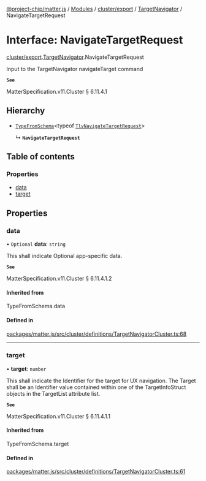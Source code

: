 [@project-chip/matter.js](../README.md) / [Modules](../modules.md) / [cluster/export](../modules/cluster_export.md) / [TargetNavigator](../modules/cluster_export.TargetNavigator.md) / NavigateTargetRequest

# Interface: NavigateTargetRequest

[cluster/export](../modules/cluster_export.md).[TargetNavigator](../modules/cluster_export.TargetNavigator.md).NavigateTargetRequest

Input to the TargetNavigator navigateTarget command

**`See`**

MatterSpecification.v11.Cluster § 6.11.4.1

## Hierarchy

- [`TypeFromSchema`](../modules/tlv_export.md#typefromschema)\<typeof [`TlvNavigateTargetRequest`](../modules/cluster_export.TargetNavigator.md#tlvnavigatetargetrequest)\>

  ↳ **`NavigateTargetRequest`**

## Table of contents

### Properties

- [data](cluster_export.TargetNavigator.NavigateTargetRequest.md#data)
- [target](cluster_export.TargetNavigator.NavigateTargetRequest.md#target)

## Properties

### data

• `Optional` **data**: `string`

This shall indicate Optional app-specific data.

**`See`**

MatterSpecification.v11.Cluster § 6.11.4.1.2

#### Inherited from

TypeFromSchema.data

#### Defined in

[packages/matter.js/src/cluster/definitions/TargetNavigatorCluster.ts:68](https://github.com/project-chip/matter.js/blob/0c058ae17fdba4c0b89b8b13c309011d51782299/packages/matter.js/src/cluster/definitions/TargetNavigatorCluster.ts#L68)

___

### target

• **target**: `number`

This shall indicate the Identifier for the target for UX navigation. The Target shall be an Identifier value
contained within one of the TargetInfoStruct objects in the TargetList attribute list.

**`See`**

MatterSpecification.v11.Cluster § 6.11.4.1.1

#### Inherited from

TypeFromSchema.target

#### Defined in

[packages/matter.js/src/cluster/definitions/TargetNavigatorCluster.ts:61](https://github.com/project-chip/matter.js/blob/0c058ae17fdba4c0b89b8b13c309011d51782299/packages/matter.js/src/cluster/definitions/TargetNavigatorCluster.ts#L61)
